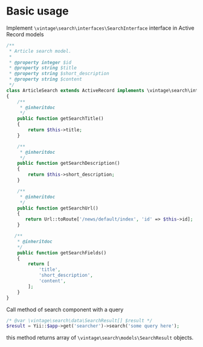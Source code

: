 Basic usage
===========

Implement `\vintage\search\interfaces\SearchInterface` interface in Active Record models

```php
/**
 * Article search model.
 * 
 * @property integer $id
 * @property string $title
 * @property string $short_description
 * @property string $content
 */
class ArticleSearch extends ActiveRecord implements \vintage\search\interfaces\SearchInterface
{
    /**
     * @inheritdoc
     */
    public function getSearchTitle()
    {
        return $this->title;
    }

    /**
     * @inheritdoc
     */
    public function getSearchDescription()
    {
        return $this->short_description;
    }

    /**
     * @inheritdoc
     */
    public function getSearchUrl()
    {
       return Url::toRoute['/news/default/index', 'id' => $this->id];
    }

   /**
    * @inheritdoc
    */
    public function getSearchFields()
    {
        return [
            'title',
            'short_description',
            'content',
        ];
    }
}
```

Call method of search component with a query

```php
/* @var \vintage\search\data\SearchResult[] $result */
$result = Yii::$app->get('searcher')->search('some query here');
```

this method returns array of `\vintage\search\models\SearchResult` objects.